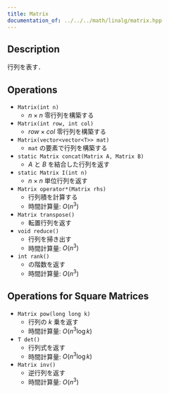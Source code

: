 ```yaml
---
title: Matrix
documentation_of: ../../../math/linalg/matrix.hpp
---
```


## Description

行列を表す．

## Operations

- `Matrix(int n)`
    - $n \times n$ 零行列を構築する
- `Matrix(int row, int col)`
    - $\mathit{row} \times \mathit{col}$ 零行列を構築する
- `Matrix(vector<vector<T>> mat)`
    - `mat` の要素で行列を構築する
- `static Matrix concat(Matrix A, Matrix B)`
    - $A$ と $B$ を結合した行列を返す
- `static Matrix I(int n)`
    - $n \times n$ 単位行列を返す
- `Matrix operator*(Matrix rhs)`
    - 行列積を計算する
    - 時間計算量: $O(n^3)$
- `Matrix transpose()`
    - 転置行列を返す
- `void reduce()`
    - 行列を掃き出す
    - 時間計算量: $O(n^3)$
- `int rank()`
    - の階数を返す
    - 時間計算量: $O(n^3)$

## Operations for Square Matrices

- `Matrix pow(long long k)`
    - 行列の $k$ 乗を返す
    - 時間計算量: $O(n^3 \log k)$
- `T det()`
    - 行列式を返す
    - 時間計算量: $O(n^3 \log k)$
- `Matrix inv()`
    - 逆行列を返す
    - 時間計算量: $O(n^3)$